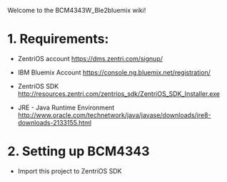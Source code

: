 Welcome to the BCM4343W_Ble2bluemix wiki!

# 1.  Requirements:

* ZentriOS account
https://dms.zentri.com/signup/

* IBM Bluemix Account
https://console.ng.bluemix.net/registration/

* ZentriOS SDK
http://resources.zentri.com/zentrios_sdk/ZentriOS_SDK_Installer.exe

* JRE - Java Runtime Environment
http://www.oracle.com/technetwork/java/javase/downloads/jre8-downloads-2133155.html

# 2. Setting up BCM4343

* Import this project to ZentriOS SDK
